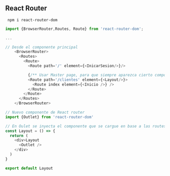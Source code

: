 ## **React Router**

``` npm i react-router-dom```

```js
import {BrowserRouter,Routes, Route} from 'react-router-dom';

...

// Desde el componente principal
    <BrowserRouter>
      <Routes>
        <Route>
          <Route path='/' element={<InicarSesion/>}/>

          {/** Usar Master page, para que siempre aparezca cierto componente en esa ruta */}
          <Route path='/clientes' element={<Layout/>}> 
            <Route index element={<Inicio />} />
          </Route>
        </Route>
      </Routes>
    </BrowserRouter>

```

```js
// Nuevo componente de React router
import {Outlet} from 'react-router-dom'

// En Oulet se inyecta el componente que se cargue en base a las routes anidadas
const Layout = () => {
  return (
    <div>Layout
      <Outlet />
    </div>
  )
}

export default Layout
```